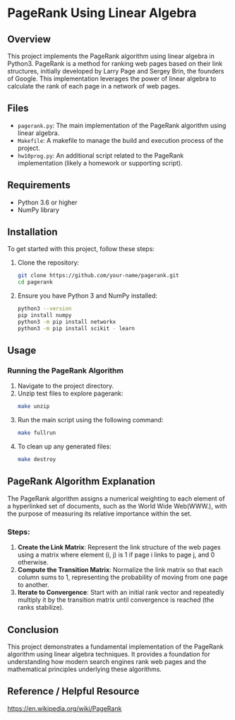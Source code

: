 # PageRank Using Linear Algebra

## Overview

This project implements the PageRank algorithm using linear algebra in Python3. PageRank is a method for ranking web pages based on their link structures, initially developed by Larry Page and Sergey Brin, the founders of Google. This implementation leverages the power of linear algebra to calculate the rank of each page in a network of web pages.

## Files

- `pagerank.py`: The main implementation of the PageRank algorithm using linear algebra.
- `Makefile`: A makefile to manage the build and execution process of the project.
- `hw10prog.py`: An additional script related to the PageRank implementation (likely a homework or supporting script).

## Requirements

- Python 3.6 or higher
- NumPy library

## Installation

To get started with this project, follow these steps:

1. Clone the repository:
    ```bash
    git clone https://github.com/your-name/pagerank.git
    cd pagerank
    ```

2. Ensure you have Python 3 and NumPy installed:
    ```bash
    python3 --version
    pip install numpy
    python3 -m pip install networkx
    python3 -m pip install scikit - learn
    ```

## Usage

### Running the PageRank Algorithm

1. Navigate to the project directory.
2. Unzip test files to explore pagerank:
    ```bash
    make unzip
    ```
3. Run the main script using the following command:
    ```bash
    make fullrun
    ```
4. To clean up any generated files:
    ```bash
    make destroy
    ```

## PageRank Algorithm Explanation

The PageRank algorithm assigns a numerical weighting to each element of a hyperlinked set of documents, such as the World Wide Web(WWW.), with the purpose of measuring its relative importance within the set.

### Steps:

1. **Create the Link Matrix**: Represent the link structure of the web pages using a matrix where element (i, j) is 1 if page i links to page j, and 0 otherwise.
2. **Compute the Transition Matrix**: Normalize the link matrix so that each column sums to 1, representing the probability of moving from one page to another.
3. **Iterate to Convergence**: Start with an initial rank vector and repeatedly multiply it by the transition matrix until convergence is reached (the ranks stabilize).

## Conclusion

This project demonstrates a fundamental implementation of the PageRank algorithm using linear algebra techniques. It provides a foundation for understanding how modern search engines rank web pages and the mathematical principles underlying these algorithms.

## Reference / Helpful Resource

https://en.wikipedia.org/wiki/PageRank
